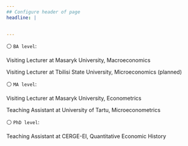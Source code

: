 ```yaml
---
## Configure header of page
headline: |
  

---
```


<!-- this is a subheadline -->

 ⚪ `BA level`:

Visiting Lecturer at Masaryk University, Macroeconomics

Visiting Lecturer at Tbilisi State University, Microeconomics (planned)

 ⚪ `MA level`:

Visiting Lecturer at Masaryk University, Econometrics

Teaching Assistant at University of Tartu, Microeconometrics


⚪ `PhD level`:

Teaching Assistant at CERGE-EI, Quantitative Economic History







